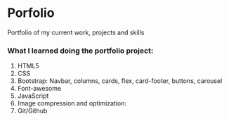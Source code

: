 # Porfolio

Portfolio of my current work, projects and skills

### What I learned doing the portfolio project:

1. HTML5
2. CSS
3. Bootstrap: Navbar, columns, cards, flex, card-footer, buttons, carousel  
4. Font-awesome
5. JavaScript
6. Image compression and optimization: 
7. Git/Github

